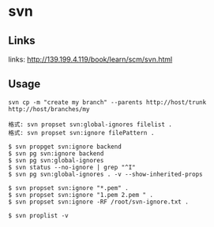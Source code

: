 # svn

## Links

links: http://139.199.4.119/book/learn/scm/svn.html

## Usage

    svn cp -m "create my branch" --parents http://host/trunk http://host/branches/my

    格式: svn propset svn:global-ignores filelist .
    格式: svn propset svn:ignore filePattern .

    $ svn propget svn:ignore backend
    $ svn pg svn:ignore backend
    $ svn pg svn:global-ignores
    $ svn status --no-ignore | grep "^I"
    $ svn pg svn:global-ignores . -v --show-inherited-props

    $ svn propset svn:ignore "*.pem" .
    $ svn propset svn:ignore "1.pem 2.pem " .
    $ svn propset svn:ignore -RF /root/svn-ignore.txt .

    $ svn proplist -v
